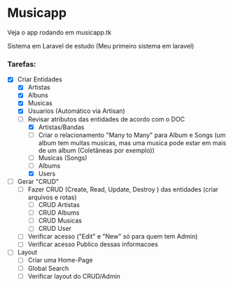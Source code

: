 # Musicapp

Veja o app rodando em musicapp.tk

Sistema em Laravel de estudo (Meu primeiro sistema em laravel)

### Tarefas:
- [X] Criar Entidades
    - [X] Artistas
    - [X] Albuns
    - [X] Musicas
    - [X] Usuarios (Automático via Artisan) 
    - [ ] Revisar atributos das entidades de acordo com o DOC
        - [X] Artistas/Bandas   
        - [ ] Criar o relacionamento "Many to Many" para Album e Songs (um album tem muitas musicas, mas uma musica pode estar em mais de um album (Coletâneas por exemplo))
        - [ ] Musicas (Songs)
        - [ ] Albums
        - [X] Users
- [ ] Gerar "CRUD"
    - [ ] Fazer CRUD (Create, Read, Update, Destroy ) das entidades (criar arquivos e rotas)
        - [ ] CRUD Artistas
        - [ ] CRUD Albums
        - [ ] CRUD Musicas
        - [ ] CRUD User
    - [ ] Verificar acesso ("Edit" e "New" só para quem tem Admin)
    - [ ] Verificar acesso Publico dessas informacoes
- [ ] Layout
    - [ ] Criar uma Home-Page
    - [ ] Global Search
    - [ ] Verificar layout do CRUD/Admin